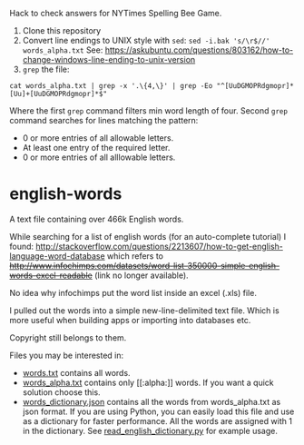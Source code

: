 Hack to check answers for NYTimes Spelling Bee Game.

1) Clone this repository
2) Convert line endings to UNIX style with `sed`: `sed -i.bak 's/\r$//' words_alpha.txt` See: https://askubuntu.com/questions/803162/how-to-change-windows-line-ending-to-unix-version
3) `grep` the file:

`cat words_alpha.txt | grep -x '.\{4,\}' | grep -Eo "^[UuDGMOPRdgmopr]*[Uu]+[UuDGMOPRdgmopr]*$"`

Where the first `grep` command filters min word length of four.
Second `grep` command searches for lines matching the pattern:
- 0 or more entries of all allowable letters.
- At least one entry of the required letter.
- 0 or more entries of all alllowable letters.

english-words
=============

A text file containing over 466k English words.

While searching for a list of english words (for an auto-complete tutorial)
I found: http://stackoverflow.com/questions/2213607/how-to-get-english-language-word-database which refers to ~~http://www.infochimps.com/datasets/word-list-350000-simple-english-words-excel-readable~~ (link no longer available).

No idea why infochimps put the word list inside an excel (.xls) file.

I pulled out the words into a simple new-line-delimited text file.
Which is more useful when building apps or importing into databases etc.

Copyright still belongs to them.

Files you may be interested in:

-  [words.txt](words.txt) contains all words.
-  [words_alpha.txt](words_alpha.txt) contains only [[:alpha:]] words. If you want a quick solution choose this.
-  [words_dictionary.json](words_dictionary.json) contains all the words from words_alpha.txt as json format. 
If you are using Python, you can easily load this file and use as a dictionary for faster performance. All the words are assigned with 1 in the dictionary.
See [read_english_dictionary.py](read_english_dictionary.py) for example usage.


